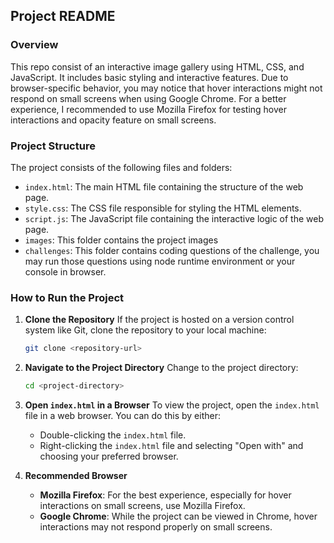 ## Project README

### Overview

This repo consist of an interactive image gallery using HTML, CSS, and JavaScript. It includes basic styling and interactive features. Due to browser-specific behavior, you may notice that hover interactions might not respond on small screens when using Google Chrome. For a better experience, I recommended to use Mozilla Firefox for testing hover interactions and opacity feature on small screens.

### Project Structure

The project consists of the following files and folders:

- `index.html`: The main HTML file containing the structure of the web page.
- `style.css`: The CSS file responsible for styling the HTML elements.
- `script.js`: The JavaScript file containing the interactive logic of the web page.
- `images`: This folder contains the project images
- `challenges`: This folder contains coding questions of the challenge, you may run those questions using node runtime environment or your console in browser.

### How to Run the Project

1. **Clone the Repository**
   If the project is hosted on a version control system like Git, clone the repository to your local machine:

   ```sh
   git clone <repository-url>
   ```

2. **Navigate to the Project Directory**
   Change to the project directory:

   ```sh
   cd <project-directory>
   ```

3. **Open `index.html` in a Browser**
   To view the project, open the `index.html` file in a web browser. You can do this by either:

   - Double-clicking the `index.html` file.
   - Right-clicking the `index.html` file and selecting "Open with" and choosing your preferred browser.

4. **Recommended Browser**
   - **Mozilla Firefox**: For the best experience, especially for hover interactions on small screens, use Mozilla Firefox.
   - **Google Chrome**: While the project can be viewed in Chrome, hover interactions may not respond properly on small screens.
